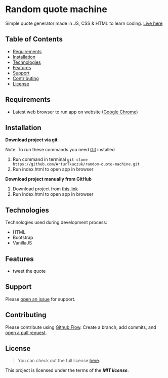 # Random quote machine

Simple quote generator made in JS, CSS & HTML to learn coding. [Live here](https://random-auote-machine-at.netlify.app)

## Table of Contents

- [Requirements](#requirements)
- [Installation](#installation)
- [Technologies](#technologies)
- [Features](#features)
- [Support](#support)
- [Contributing](#contributing)
- [License](#license)

## Requirements

- Latest web browser to run app on website ([Google Chrome](https://www.google.com/intl/en_en/chrome/))

## Installation

**Download project via git**

Note: To run these commands you need [Git](https://git-scm.com/downloads) installed

1. Run command in terminal `git clone https://github.com/ArturTkaczuk/random-quote-machine.git`
2. Run index.html to open app in browser

**Download project manually from GitHub**

1. Download project from [this link](https://github.com/ArturTkaczuk/random-quote-machine.git)
2. Run index.html to open app in browser

## Technologies

Technologies used during development process:

- HTML
- Bootstrap
- VanillaJS

## Features

- tweet the quote

## Support

Please [open an issue](https://github.com/ArturTkaczuk/random-quote-machine/issues) for support.

## Contributing

Please contribute using [Github Flow](https://guides.github.com/introduction/flow/). Create a branch, add commits, and [open a pull request](https://github.com/ArturTkaczuk/random-quote-machine/compare).

## License
>You can check out the full license [here](https://github.com/ArturTkaczuk/random-quote-machine/blob/main/LICENSE).

This project is licensed under the terms of the ***MIT license***.
